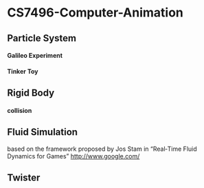# CS7496-Computer-Animation
## Particle System
#### Galileo Experiment

#### Tinker Toy

## Rigid Body
#### collision

## Fluid Simulation
based on the framework proposed by Jos Stam in “Real‐Time Fluid Dynamics for Games”
<http://www.google.com/>

## Twister
